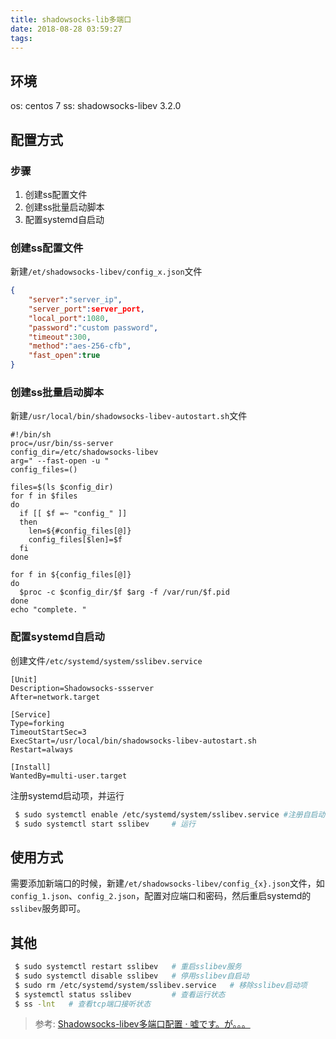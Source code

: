 ```yaml
---
title: shadowsocks-lib多端口
date: 2018-08-28 03:59:27
tags:
---
```

## 环境
os: centos 7 
ss: shadowsocks-libev 3.2.0

## 配置方式
### 步骤
1. 创建ss配置文件
2. 创建ss批量启动脚本
3. 配置systemd自启动

### 创建ss配置文件
新建`/et/shadowsocks-libev/config_x.json`文件
```json
{
    "server":"server_ip",
    "server_port":server_port,
    "local_port":1080,
    "password":"custom password",
    "timeout":300,
    "method":"aes-256-cfb",
    "fast_open":true
}
```

### 创建ss批量启动脚本
新建`/usr/local/bin/shadowsocks-libev-autostart.sh`文件
```shell
#!/bin/sh
proc=/usr/bin/ss-server
config_dir=/etc/shadowsocks-libev
arg=" --fast-open -u "
config_files=()

files=$(ls $config_dir)
for f in $files
do 
  if [[ $f =~ "config_" ]]
  then 
    len=${#config_files[@]}
    config_files[$len]=$f
  fi
done 

for f in ${config_files[@]}
do 
  $proc -c $config_dir/$f $arg -f /var/run/$f.pid
done 
echo "complete. "
```

### 配置systemd自启动
创建文件`/etc/systemd/system/sslibev.service`
```service
[Unit]
Description=Shadowsocks-ssserver
After=network.target

[Service]
Type=forking
TimeoutStartSec=3
ExecStart=/usr/local/bin/shadowsocks-libev-autostart.sh
Restart=always

[Install]
WantedBy=multi-user.target
```
注册systemd启动项，并运行
```bash
 $ sudo systemctl enable /etc/systemd/system/sslibev.service #注册自启动
 $ sudo systemctl start sslibev     # 运行
```

## 使用方式
需要添加新端口的时候，新建`/et/shadowsocks-libev/config_{x}.json`文件，如`config_1.json`、`config_2.json`，配置对应端口和密码，然后重启systemd的`sslibev`服务即可。

## 其他
```bash
 $ sudo systemctl restart sslibev   # 重启sslibev服务
 $ sudo systemctl disable sslibev   # 停用sslibev自启动
 $ sudo rm /etc/systemd/system/sslibev.service   # 移除sslibev启动项
 $ systemctl status sslibev         # 查看运行状态
 $ ss -lnt   # 查看tcp端口接听状态
```

> 参考: [Shadowsocks-libev多端口配置 · 嘘です。が。。。](https://usodesu.ga/2018-06-21/Shadowsocks-libev-Multiple-Port-with-Systemd/)
